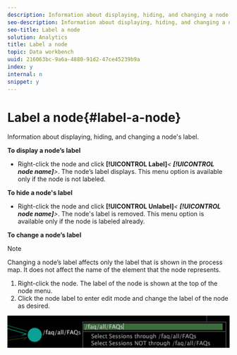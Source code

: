 ```yaml
---
description: Information about displaying, hiding, and changing a node's label.
seo-description: Information about displaying, hiding, and changing a node's label.
seo-title: Label a node
solution: Analytics
title: Label a node
topic: Data workbench
uuid: 216063bc-9a6a-4880-91d2-47ce45239b9a
index: y
internal: n
snippet: y
---
```


# Label a node{#label-a-node}

Information about displaying, hiding, and changing a node's label.

 **To display a node’s label**

* Right-click the node and click **[!UICONTROL Label]***< **[!UICONTROL node name]**>*. The node’s label displays. This menu option is available only if the node is not labeled.

**To hide a node's label**

* Right-click the node and click **[!UICONTROL Unlabel]***< **[!UICONTROL node name]**>*. The node's label is removed. This menu option is available only if the node is labeled already.

**To change a node’s label**

>[!NOTE]
>
>Changing a node’s label affects only the label that is shown in the process map. It does not affect the name of the element that the node represents.

1. Right-click the node. The label of the node is shown at the top of the node menu. 
1. Click the node label to enter edit mode and change the label of the node as desired.

![](assets/mnu_2DProcessMap_label.png)

